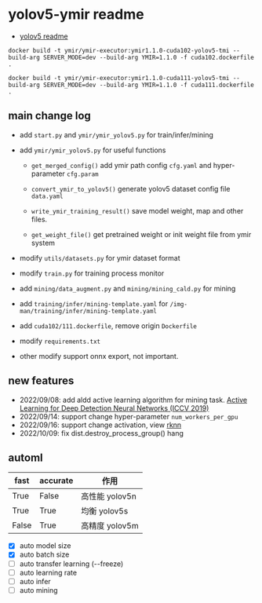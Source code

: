 # yolov5-ymir readme
- [yolov5 readme](./README_yolov5.md)

```
docker build -t ymir/ymir-executor:ymir1.1.0-cuda102-yolov5-tmi --build-arg SERVER_MODE=dev --build-arg YMIR=1.1.0 -f cuda102.dockerfile .

docker build -t ymir/ymir-executor:ymir1.1.0-cuda111-yolov5-tmi --build-arg SERVER_MODE=dev --build-arg YMIR=1.1.0 -f cuda111.dockerfile .
```

## main change log

- add `start.py` and `ymir/ymir_yolov5.py` for train/infer/mining

- add `ymir/ymir_yolov5.py` for useful functions

    - `get_merged_config()` add ymir path config `cfg.yaml` and hyper-parameter `cfg.param`

    - `convert_ymir_to_yolov5()` generate yolov5 dataset config file `data.yaml`

    - `write_ymir_training_result()` save model weight, map and other files.

    - `get_weight_file()` get pretrained weight or init weight file from ymir system

- modify `utils/datasets.py` for ymir dataset format

- modify `train.py` for training process monitor

- add `mining/data_augment.py` and `mining/mining_cald.py` for mining

- add `training/infer/mining-template.yaml` for `/img-man/training/infer/mining-template.yaml`

- add `cuda102/111.dockerfile`, remove origin `Dockerfile`

- modify `requirements.txt`

- other modify support onnx export, not important.

## new features

- 2022/09/08: add aldd active learning algorithm for mining task. [Active Learning for Deep Detection Neural Networks (ICCV 2019)](https://gitlab.com/haghdam/deep_active_learning)
- 2022/09/14: support change hyper-parameter `num_workers_per_gpu`
- 2022/09/16: support change activation, view [rknn](https://github.com/airockchip/rknn_model_zoo/tree/main/models/vision/object_detection/yolov5-pytorch)
- 2022/10/09: fix dist.destroy_process_group() hang

## automl

| fast | accurate | 作用 |
| - | - | - |
| True | False | 高性能 yolov5n |
| True | True | 均衡 yolov5s |
| False | True | 高精度 yolov5m |

- [x] auto model size
- [x] auto batch size
- [ ] auto transfer learning (--freeze)
- [ ] auto learning rate
- [ ] auto infer
- [ ] auto mining
